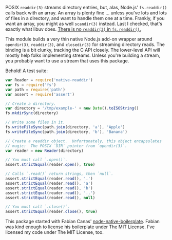 POSIX `readdir(3)` streams directory entries, but, alas, Node.js' `fs.readdir()` calls back with an array.  An array is plenty fine ... unless you've lots and lots of files in a directory, and want to handle them one at a time.  Frankly, if you want an array, you might as well `scandir(3)` instead.  Last I checked, that's exactly what libuv does.  [There is no `readdir(3)` in `fs.readdir()`.][no-readdir]

[no-readdir]: https://github.com/libuv/libuv/blob/b12624c13693c4d29ca84b3556eadc9e9c0936a4/docs/src/migration_010_100.rst#uv_fs_readdir-rename-and-api-change

This module builds a very thin native Node.js add-on wrapper around `opendir(3)`, `readdir(3)`, and `closedir(3)` for streaming directory reads.  The binding is a bit clunky, tracking the C API closely. The lower-level API will mostly help folks implementing streams.  Unless you're building a stream, you probably want to use a stream that uses this package.

Behold!  A test suite:

```javascript
var Reader = require('native-readdir')
var fs = require('fs')
var path = require('path')
var assert = require('assert')

// Create a directory.
var directory = '/tmp/example-' + new Date().toISOString()
fs.mkdirSync(directory)

// Write some files in it.
fs.writeFileSync(path.join(directory, 'a'), 'Apple')
fs.writeFileSync(path.join(directory, 'b'), 'Banana')

// Create a readdir object.  Unfortunately, this object encapsulates
// magic:  The POSIX `DIR` pointer from `opendir(3)`.
var reader = new Reader(directory)

// You must call `.open()`.
assert.strictEqual(reader.open(), true)

// Calls `.read()` return strings, then `null`.
assert.strictEqual(reader.read(), '.')
assert.strictEqual(reader.read(), 'a')
assert.strictEqual(reader.read(), 'b')
assert.strictEqual(reader.read(), '..')
assert.strictEqual(reader.read(), null)

// You must call `.close()`.
assert.strictEqual(reader.close(), true)
```

This package started with Fabian Canas' [node-native-boilerplate]. Fabian was kind enough to license his boilerplate under The MIT License.  I've licensed my code under The MIT License, too.

[node-native-boilerplate]: https://github.com/fcanas/node-native-boilerplate
